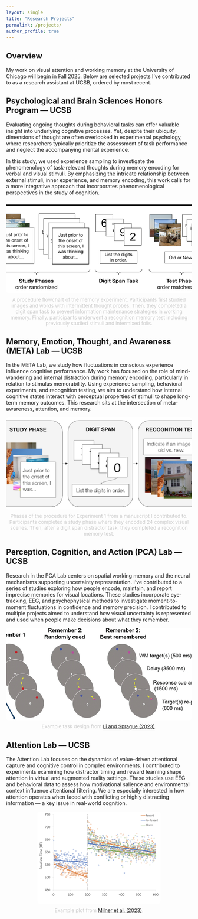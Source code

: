 ```yaml
---
layout: single
title: "Research Projects"
permalink: /projects/
author_profile: true
---
```


## Overview

My work on visual attention and working memory at the University of Chicago will begin in Fall 2025. Below are selected projects I’ve contributed to as a research assistant at UCSB, ordered by most recent.

## Psychological and Brain Sciences Honors Program — UCSB  

Evaluating ongoing thoughts during behavioral tasks can offer valuable insight into underlying cognitive processes. Yet, despite their ubiquity, dimensions of thought are often overlooked in experimental psychology, where researchers typically prioritize the assessment of task performance and neglect the accompanying mental experience.

In this study, we used experience sampling to investigate the phenomenology of task-relevant thoughts during memory encoding for verbal and visual stimuli. By emphasizing the intricate relationship between external stimuli, inner experience, and memory encoding, this work calls for a more integrative approach that incorporates phenomenological perspectives in the study of cognition.

<div style="text-align: center;">
  <img src="/images/Thesis_plot.png" alt="Thesis flowchart" style="height: 250px; object-fit: cover; border-radius: 6px;" />
  <p style="font-size: 0.95em; color: #cccccc; margin-top: 0.5em;">
    A procedure flowchart of the memory experiment. Participants first studied images and words with intermittent thought probes. Then, they completed a digit span task to prevent information maintenance strategies in working memory. Finally, participants underwent a recognition memory test including previously studied stimuli and intermixed foils.
  </p>
</div>

## Memory, Emotion, Thought, and Awareness (META) Lab — UCSB  

In the META Lab, we study how fluctuations in conscious experience influence cognitive performance. My work has focused on the role of mind-wandering and internal distraction during memory encoding, particularly in relation to stimulus memorability. Using experience sampling, behavioral experiments, and recognition testing, we aim to understand how internal cognitive states interact with perceptual properties of stimuli to shape long-term memory outcomes. This research sits at the intersection of meta-awareness, attention, and memory.

<div style="text-align: center;">
  <img src="/images/META_plot.png" alt="META experiment procedure" style="height: 250px; object-fit: cover; border-radius: 6px;" />
  <p style="font-size: 0.95em; color: #cccccc; margin-top: 0.5em;">
    Phases of the procedure for Experiment 1 from a manuscript I contributed to. Participants completed a study phase where they encoded 24 complex visual scenes. Then, after a digit span distractor task, they completed a recognition memory test.
  </p>
</div>

## Perception, Cognition, and Action (PCA) Lab — UCSB  

Research in the PCA Lab centers on spatial working memory and the neural mechanisms supporting uncertainty representation. I’ve contributed to a series of studies exploring how people encode, maintain, and report imprecise memories for visual locations. These studies incorporate eye-tracking, EEG, and psychophysical methods to investigate moment-to-moment fluctuations in confidence and memory precision. I contributed to multiple projects aimed to understand how visual uncertainty is represented and used when people make decisions about what they remember.

<div style="text-align: center;">
  <img src="/images/PCA_plot.jpeg" alt="PCA task design" style="height: 250px; object-fit: cover; border-radius: 6px;" />
  <p style="font-size: 0.95em; color: #cccccc; margin-top: 0.5em;">
    Example task design from <a href="/files/Li_and_Sprague_2023.pdf">Li and Sprague (2023)</a>.
  </p>
</div>

## Attention Lab — UCSB  

The Attention Lab focuses on the dynamics of value-driven attentional capture and cognitive control in complex environments. I contributed to experiments examining how distractor timing and reward learning shape attention in virtual and augmented reality settings. These studies use EEG and behavioral data to assess how motivational salience and environmental context influence attentional filtering. We are especially interested in how attention operates when faced with conflicting or highly distracting information — a key issue in real-world cognition.

<div style="text-align: center;">
  <img src="/images/Attention_plot.png" alt="Attention lab data" style="height: 250px; object-fit: cover; border-radius: 6px;" />
  <p style="font-size: 0.95em; color: #cccccc; margin-top: 0.5em;">
    Example plot from <a href="/files/2023_Milner_EtAl.pdf">Milner et al. (2023)</a>.
  </p>
</div>

